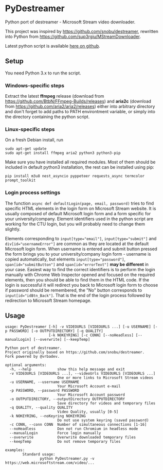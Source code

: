# PyDestreamer
Python port of destreamer - Microsoft Stream video downloader.

This project was inspired by <https://github.com/snobu/destreamer>, rewritten into Python from <https://github.com/sup3rgiu/MStreamDownloader>.

Latest python script is available [here on github](https://github.com/vrbadev/PyDestreamer/).

## Setup
You need Python 3.x to run the script.

### Windows-specific steps
Extract the latest **ffmpeg** release (download from <https://github.com/BtbN/FFmpeg-Builds/releases>) and **aria2c** (download from <https://github.com/aria2/aria2/releases>) either into arbitrary directory and don't forget to add paths to PATH environtment variable, or simply into the directory containing the python script.

### Linux-specific steps
On a fresh Debian install, run
```
sudo apt-get update
sudo apt-get install ffmpeg aria2 python3 python3-pip
```

Make sure you have installed all required modules.
Most of them should be included in default python3 installation, the rest can be installed using pip:

```pip install m3u8 nest_asyncio pyppeteer requests_async termcolor prompt_toolkit```

### Login process settings
The function ```async def defaultLogin(page, email, password)``` tries to find specific HTML elements in the login form on Microsoft Stream website. It is usually composed of default Microsoft login form and a form specific for your university/company. Element identifiers used in the python script are working for the CTU login, but you will probably need to change them slightly.

Elements corresponding to ```input[type="email"]```, ```input[type="submit"]``` and ```div[id="usernameError"]``` are common as they are located at the default Microsoft login form. When username is entered and submit button pressed the form brings you to your university/company login form - username is copied automatically, but elements ```input[type="password"]```, ```span[id="submitButton"]``` and ```span[id="errorText"]``` **may be different** in your case. Easiest way to find the correct identifiers is to perform the login manually with Chrome Web Inspector opened and focused on the required elements, then you should be able to find them in the HTML code. If the login is successful it will redirect you back to Microsoft login form to choose if password should be remembered, the "No" button corresponds to ```input[id="idBtn_Back"]```. That is the end of the login process followed by redirection to Microsoft Stream homepage.


## Usage

```
usage: PyDestreamer [-h] -v VIDEOURLS [VIDEOURLS ...] [-u USERNAME] [-p PASSWORD] [-o OUTPUTDIRECTORY] [-q QUALITY]
                    [-k NOKEYRING] [-c CONN] [--noHeadless] [--manualLogin] [--overwrite] [--keepTemp]

Python port of destreamer.
Project originally based on https://github.com/snobu/destreamer.
Fork powered by @vrbadev.

optional arguments:
  -h, --help            show this help message and exit
  -v VIDEOURLS [VIDEOURLS ...], --videoUrls VIDEOURLS [VIDEOURLS ...]
                        One or more links to Microsoft Stream videos
  -u USERNAME, --username USERNAME
                        Your Microsoft Account e-mail
  -p PASSWORD, --password PASSWORD
                        Your Microsoft Account password
  -o OUTPUTDIRECTORY, --outputDirectory OUTPUTDIRECTORY
                        Save directory for videos and temporary files
  -q QUALITY, --quality QUALITY
                        Video Quality, usually [0-5]
  -k NOKEYRING, --noKeyring NOKEYRING
                        Do not use system keyring (saved password)
  -c CONN, --conn CONN  Number of simultaneous connections [1-16]
  --noHeadless          Don not run Chromium in headless mode
  --manualLogin         Force login manually
  --overwrite           Overwrite downloaded temporary files
  --keepTemp            Do not remove temporary files

examples:
        Standard usage:
                python PyDestreamer.py -v https://web.microsoftstream.com/video/...
```
